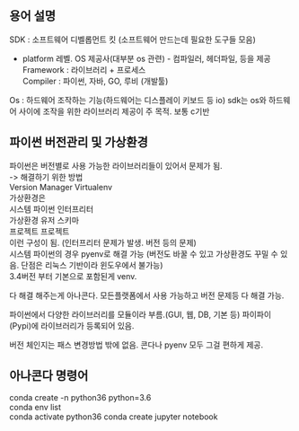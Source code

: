 ## 용어 설명        

SDK : 소프트웨어 디벨롭먼트 킷 (소프트웨어 만드는데 필요한 도구들 모음)     
- platform 레벨. OS 제공사(대부분 os 관련) - 컴파일러, 헤더파일, 등을 제공    
Framework : 라이브러리 + 프로세스        
Compiler : 파이썬, 자바, GO, 루비 (개발툴)        

Os : 하드웨어 조작하는 기능(하드웨어는 디스플레이 키보드 등 io) 
sdk는 os와 하드웨어 사이에 조작을 위한 라이브러리 제공이 주 목적. 보통 c기반 

## 파이썬 버전관리 및 가상환경      

파이썬은 버전별로 사용 가능한 라이브러리들이 있어서 문제가 됨.     
-> 해결하기 위한 방법   
Version Manager 
Virtualenv      
가상환경은   
        시스템 파이썬 인터프리터   
     가상환경             유저 스키마    
     프로젝트             프로젝트      
이런 구성이 됨. (인터프리터 문제가 발생. 버전 등의 문제)      
시스템 파이썬의 경우 pyenv로 해결 가능 (버전도 바꿀 수 있고 가상환경도 꾸밀 수 있음. 단점은 리눅스 기반이라 윈도우에서 불가능)    
3.4버전 부터 기본으로 포함된게 venv.        

다 해결 해주는게 아나콘다. 모든플랫폼에서 사용 가능하고 버전 문제등 다 해결 가능. 

파이썬에서 다양한 라이브러리를 모듈이라 부름.(GUI, 웹, DB, 기본 등) 파이파이(Pypi)에 라이브러리가 등록되어 있음. 

버전 체인지는 패스 변경방법 밖에 없음. 콘다나 pyenv 모두 그걸 편하게 제공.  

## 아나콘다 명령어     
conda create -n python36 python=3.6     
conda env list  
conda activate python36 
conda create jupyter notebook   

